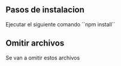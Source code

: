 ## Pasos de instalacion 

Ejecutar el siguiente comando ´´npm install´´

## Omitir archivos 
Se van a omitir estos archivos
